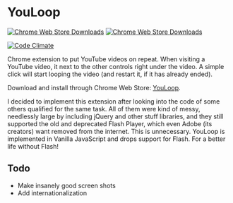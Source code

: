 YouLoop
=======

[![Chrome Web Store Downloads](https://img.shields.io/chrome-web-store/rating/fbeahjcnoclflfhkgphfadjldhfadncl.svg?maxAge=2592000)]()
[![Chrome Web Store Downloads](https://img.shields.io/chrome-web-store/d/fbeahjcnoclflfhkgphfadjldhfadncl.svg?maxAge=2592000)]()

[![Code Climate](https://codeclimate.com/github/markokajzer/youloop/badges/gpa.svg)](https://codeclimate.com/github/markokajzer/youloop)

Chrome extension to put YouTube videos on repeat. When visiting a YouTube video, it next to the other controls right under the video. A simple click will start looping the video (and restart it, if it has already ended).

Download and install through Chrome Web Store: [YouLoop](https://chrome.google.com/webstore/detail/youloop/fbeahjcnoclflfhkgphfadjldhfadncl).

I decided to implement this extension after looking into the code of some others qualified for the same task. All of them were kind of messy, needlessly large by including jQuery and other stuff libraries, and they still supported the old and deprecated Flash Player, which even Adobe (its creators) want removed from the internet. This is unnecessary. YouLoop is implemented in Vanilla JavaScript and drops support for Flash. For a better life without Flash!


## Todo

+ Make insanely good screen shots
+ Add internationalization
